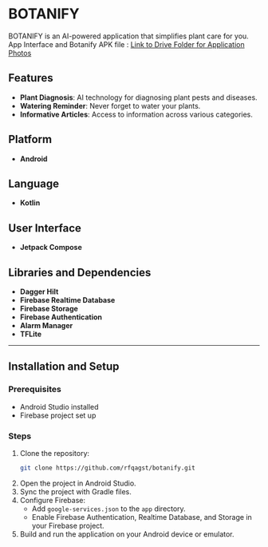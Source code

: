 # BOTANIFY

BOTANIFY is an AI-powered application that simplifies plant care for you.
App Interface and Botanify APK file : [Link to Drive Folder for Application Photos](https://github.com/wallabag/android-app/blob/master/README.md)


## Features
- **Plant Diagnosis**: AI technology for diagnosing plant pests and diseases.
- **Watering Reminder**: Never forget to water your plants.
- **Informative Articles**: Access to information across various categories.

## Platform
- **Android**

## Language
- **Kotlin**

## User Interface
- **Jetpack Compose**

## Libraries and Dependencies
- **Dagger Hilt**
- **Firebase Realtime Database**
- **Firebase Storage**
- **Firebase Authentication**
- **Alarm Manager**
- **TFLite**



---

## Installation and Setup

### Prerequisites
- Android Studio installed
- Firebase project set up

### Steps
1. Clone the repository:
    ```bash
    git clone https://github.com/rfqagst/botanify.git
    ```
2. Open the project in Android Studio.
3. Sync the project with Gradle files.
4. Configure Firebase:
    - Add `google-services.json` to the `app` directory.
    - Enable Firebase Authentication, Realtime Database, and Storage in your Firebase project.
5. Build and run the application on your Android device or emulator.
